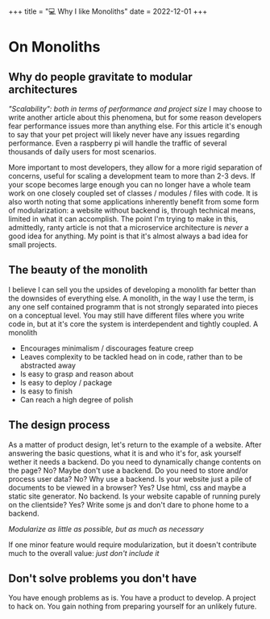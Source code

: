 +++
title = "💻 Why I like Monoliths"
date = 2022-12-01
+++

# On Monoliths

## Why do people gravitate to modular architectures

_"Scalability": both in terms of performance and project size_
I may choose to write another article about this phenomena, but for some reason developers fear performance issues more than anything else.
For this article it's enough to say that your pet project will likely never have any issues regarding performance.
Even a raspberry pi will handle the traffic of several thousands of daily users for most scenarios.

More important to most developers, they allow for a more rigid separation of concerns, useful for scaling a development team to more than 2-3 devs.
If your scope becomes large enough you can no longer have a whole team work on one closely coupled set of classes / modules / files with code.
It is also worth noting that some applications inherently benefit from some form of modularization: a website without backend is, through technical means, limited in what it can accomplish.
The point I'm trying to make in this, admittedly, ranty article is not that a microservice architecture is _never_ a good idea for anything.
My point is that it's almost always a bad idea for small projects.

## The beauty of the monolith

I believe I can sell you the upsides of developing a monolith far better than the downsides of everything else.
A monolith, in the way I use the term, is any one self contained programm that is not strongly separated into pieces on a conceptual level.
You may still have different files where you write code in, but at it's core the system is interdependent and tightly coupled.
A monolith
 - Encourages minimalism / discourages feature creep
 - Leaves complexity to be tackled head on in code, rather than to be abstracted away
 - Is easy to grasp and reason about
 - Is easy to deploy / package
 - Is easy to finish
 - Can reach a high degree of polish

## The design process

As a matter of product design, let's return to the example of a website.
After answering the basic questions, what it is and who it's for, ask yourself wether it needs a backend.
Do you need to dynamically change contents on the page? No? Maybe don't use a backend.
Do you need to store and/or process user data? No? Why use a backend.
Is your website just a pile of documents to be viewed in a browser? Yes? Use html, css and maybe a static site generator. No backend.
Is your website capable of running purely on the clientside? Yes? Write some js and don't dare to phone home to a backend.

*Modularize as little as possible, but as much as necessary*

If one minor feature would require modularization, but it doesn't contribute much to the overall value: *just don't include it*

## Don't solve problems you don't have

You have enough problems as is. You have a product to develop. A project to hack on.
You gain nothing from preparing yourself for an unlikely future.
